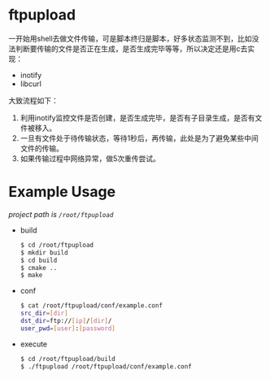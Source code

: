 # ftpupload
一开始用shell去做文件传输，可是脚本终归是脚本，好多状态监测不到，比如没法判断要传输的文件是否正在生成，是否生成完毕等等，所以决定还是用c去实现：
* inotify
* libcurl

大致流程如下：
1. 利用inotify监控文件是否创建，是否生成完毕，是否有子目录生成，是否有文件被移入。
2. 一旦有文件处于待传输状态，等待1秒后，再传输，此处是为了避免某些中间文件的传输。
3. 如果传输过程中网络异常，做5次重传尝试。

# Example Usage
*project path is `/root/ftpupload`*
* build  
    ```bash
    $ cd /root/ftpupload
    $ mkdir build
    $ cd build
    $ cmake ..
    $ make
    ```
* conf

    ```bash
    $ cat /root/ftpupload/conf/example.conf
    src_dir=[dir]
    dst_dir=ftp://[ip]/[dir]/
    user_pwd=[user]:[password]
    ```
* execute  
    ```bash
    $ cd /root/ftpupload/build
    $ ./ftpupload /root/ftpupload/conf/example.conf
    ```
